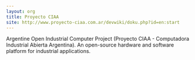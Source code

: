 ```yaml
---
layout: org
title: Proyecto CIAA
site: http://www.proyecto-ciaa.com.ar/devwiki/doku.php?id=en:start
---
```

Argentine Open Industrial Computer Project (Proyecto CIAA - Computadora Industrial Abierta Argentina). An open-source hardware and software platform for industrial applications.
